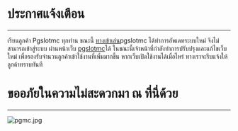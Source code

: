 # ประกาศแจ้งเตือน
---
  เรียนลูกค้า Pgslotmc ทุกท่าน ขณะนี้
[ทางเข้าเล่น](https://pgslotmc.com/)pgslotmc ได้ทำการอัพเดทระบบใหม่ จึงไม่สามารถเข้าสู่ระบบ ผ่านหน้าเว็บ [pgslotmc](https://pgslotmc.com/)ได้ ในขณะนี้เจ้าหน้าที่กำลังทำการปรับปรุงและแก้ไขเว็บใหม่ เพื่อรองรับจำนวนลูกค้าเข้าใช้งานที่เพิ่มมากขึ้น หากเว็บเปิดใช้งานได้เมื่อไหร่ ทางเราจะรีบแจ้งให้ลูกค้าทราบทันที  
# ขออภัยในความไม่สะดวกมา ณ ที่นี่ด้วย  
---  
![pgmc.jpg](https://sv1.picz.in.th/images/2022/07/24/XNGREn.jpg)
